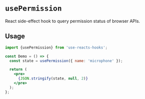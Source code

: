 # `usePermission`

React side-effect hook to query permission status of browser APIs.

## Usage

```jsx
import {usePermission} from 'use-reacts-hooks';

const Demo = () => {
  const state = usePermission({ name: 'microphone' });

  return (
    <pre>
      {JSON.stringify(state, null, 2)}
    </pre>
  );
};
```

